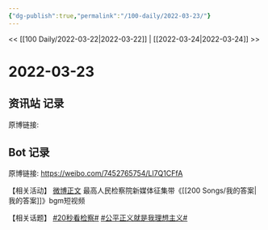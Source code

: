 ```yaml
---
{"dg-publish":true,"permalink":"/100-daily/2022-03-23/"}
---
```



<< [[100 Daily/2022-03-22\|2022-03-22]] | [[2022-03-24\|2022-03-24]] >>

# 2022-03-23

## 资讯站 记录

原博链接:

## Bot 记录

原博链接: https://weibo.com/7452765754/Ll7Q1CFfA

【相关活动】
[微博正文](https://weibo.com/detail/4749748387709018) 最高人民检察院新媒体征集带《[[200 Songs/我的答案\|我的答案]]》bgm短视频

【相关话题】
[#20秒看检察#](https://s.weibo.com/weibo?q=%2320%E7%A7%92%E7%9C%8B%E6%A3%80%E5%AF%9F%23)
[#公平正义就是我理想主义#](https://s.weibo.com/weibo?q=%23%E5%85%AC%E5%B9%B3%E6%AD%A3%E4%B9%89%E5%B0%B1%E6%98%AF%E6%88%91%E7%90%86%E6%83%B3%E4%B8%BB%E4%B9%89%23)
